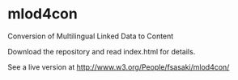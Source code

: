mlod4con
========

Conversion of Multilingual Linked Data to Content

Download the repository and read index.html for details.

See a live version at http://www.w3.org/People/fsasaki/mlod4con/
